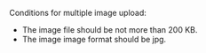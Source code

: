 Conditions for multiple image upload:

- The image file should be not more than 200 KB.
- The image image format should be jpg.

